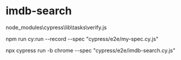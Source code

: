 # imdb-search

node_modules\cypress\lib\tasks\verify.js

npm run cy:run --record --spec "cypress/e2e/my-spec.cy.js"

npx cypress run -b chrome --spec "cypress/e2e/imdb-search.cy.js"